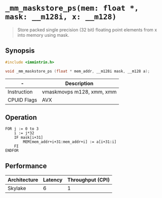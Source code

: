 `_mm_maskstore_ps(mem: float *, mask: __m128i, x: __m128)`
==========================================================

> Store packed single precision (32 bit) floating point elements from x into memory using mask.

## Synopsis

```c
#include <immintrin.h>

void _mm_maskstore_ps (float * mem_addr, __m128i mask, __m128 a);
```

| -           | Description               |
| ----------- | ------------------------- |
| Instruction | vmaskmovps m128, xmm, xmm |
| CPUID Flags | AVX                       |

## Operation

```
FOR j := 0 to 3
	i := j*32
	IF mask[i+31]
		MEM[mem_addr+i+31:mem_addr+i] := a[i+31:i]
	FI
ENDFOR
```

## Performance

| Architecture | Latency | Throughput (CPI) |
| ------------ | ------- | ---------------- |
| Skylake      | 6       | 1                |
